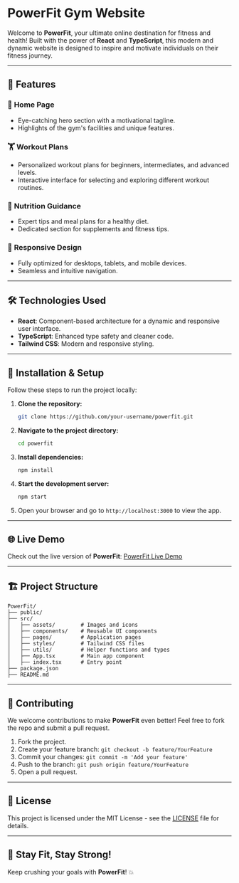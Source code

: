 # PowerFit Gym Website


Welcome to **PowerFit**, your ultimate online destination for fitness and health! Built with the power of **React** and **TypeScript**, this modern and dynamic website is designed to inspire and motivate individuals on their fitness journey.

---

## 🚀 Features

### 🌟 **Home Page**
- Eye-catching hero section with a motivational tagline.
- Highlights of the gym's facilities and unique features.

### 🏋️ **Workout Plans**
- Personalized workout plans for beginners, intermediates, and advanced levels.
- Interactive interface for selecting and exploring different workout routines.

### 🍎 **Nutrition Guidance**
- Expert tips and meal plans for a healthy diet.
- Dedicated section for supplements and fitness tips.


### 📱 **Responsive Design**
- Fully optimized for desktops, tablets, and mobile devices.
- Seamless and intuitive navigation.

---

## 🛠️ Technologies Used

- **React**: Component-based architecture for a dynamic and responsive user interface.
- **TypeScript**: Enhanced type safety and cleaner code.
- **Tailwind CSS**: Modern and responsive styling.


---

## 🔧 Installation & Setup

Follow these steps to run the project locally:

1. **Clone the repository:**
   ```bash
   git clone https://github.com/your-username/powerfit.git
   ```

2. **Navigate to the project directory:**
   ```bash
   cd powerfit
   ```

3. **Install dependencies:**
   ```bash
   npm install
   ```

4. **Start the development server:**
   ```bash
   npm start
   ```

5. Open your browser and go to `http://localhost:3000` to view the app.

---

## 🌐 Live Demo

Check out the live version of **PowerFit**: [PowerFit Live Demo](https://power-fit-by-ayush.vercel.app/)

---


## 🏗️ Project Structure

```
PowerFit/
├── public/
├── src/
│   ├── assets/        # Images and icons
│   ├── components/    # Reusable UI components
│   ├── pages/         # Application pages
│   ├── styles/        # Tailwind CSS files
│   ├── utils/         # Helper functions and types
│   ├── App.tsx        # Main app component
│   ├── index.tsx      # Entry point
├── package.json
├── README.md
```

---

## 🤝 Contributing

We welcome contributions to make **PowerFit** even better! Feel free to fork the repo and submit a pull request.

1. Fork the project.
2. Create your feature branch: `git checkout -b feature/YourFeature`
3. Commit your changes: `git commit -m 'Add your feature'`
4. Push to the branch: `git push origin feature/YourFeature`
5. Open a pull request.

---

## 📜 License

This project is licensed under the MIT License - see the [LICENSE](./LICENSE) file for details.

---

## 💪 Stay Fit, Stay Strong!



Keep crushing your goals with **PowerFit**! 💥

